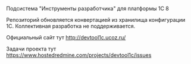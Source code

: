 Подсистема "Инструменты разработчика" для платформы 1С 8

Репозиторий обновляется конвертацией из хранилища конфигурации 1С. Коллективная разработка не поддерживается. 

Официальный сайт тут http://devtool1c.ucoz.ru/

Задачи проекта тут https://www.hostedredmine.com/projects/devtool1c/issues
